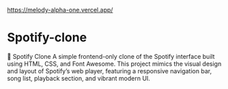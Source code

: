 https://melody-alpha-one.vercel.app/
# Spotify-clone
🎵 Spotify Clone  A simple frontend-only clone of the Spotify interface built using HTML, CSS, and Font Awesome. This project mimics the visual design and layout of Spotify’s web player, featuring a responsive navigation bar, song list, playback section, and vibrant modern UI.
